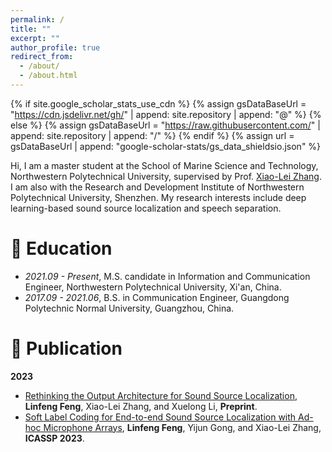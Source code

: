 ```yaml
---
permalink: /
title: ""
excerpt: ""
author_profile: true
redirect_from: 
  - /about/
  - /about.html
---
```


{% if site.google_scholar_stats_use_cdn %}
{% assign gsDataBaseUrl = "https://cdn.jsdelivr.net/gh/" | append: site.repository | append: "@" %}
{% else %}
{% assign gsDataBaseUrl = "https://raw.githubusercontent.com/" | append: site.repository | append: "/" %}
{% endif %}
{% assign url = gsDataBaseUrl | append: "google-scholar-stats/gs_data_shieldsio.json" %}

<span class='anchor' id='about-me'></span>

Hi, I am a master student at the School of Marine Science and Technology, Northwestern Polytechnical University, supervised by Prof. [Xiao-Lei Zhang](http://www.xiaolei-zhang.net/). I am also with the Research and Development Institute of Northwestern Polytechnical University, Shenzhen. My research interests include deep learning-based sound source localization and speech separation.


# 🏫 Education
- *2021.09 - Present*, M.S. candidate in Information and Communication Engineer, Northwestern Polytechnical University, Xi'an, China.
- *2017.09 - 2021.06*, B.S. in Communication Engineer, Guangdong Polytechnic Normal University, Guangzhou, China.


# 📝 Publication

**2023**
- [Rethinking the Output Architecture for Sound Source Localization](https://arxiv.org/abs/2311.12305), **Linfeng Feng**, Xiao-Lei Zhang, and Xuelong Li, **Preprint**.
- [Soft Label Coding for End-to-end Sound Source Localization with Ad-hoc Microphone Arrays](https://ieeexplore.ieee.org/abstract/document/10094647), **Linfeng Feng**, Yijun Gong, and Xiao-Lei Zhang, **ICASSP 2023**.

